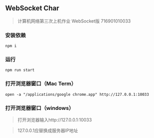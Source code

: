 ## WebSocket Char 
> 计算机网络第三次上机作业 WebSocket版 716901010033
### 安装依赖
```
npm i
```

### 运行
```
npm run start
```
### 打开浏览器窗口（Mac Term）
```
open -a "/applications/google chrome.app" http://127.0.0.1:10033
```
### 打开浏览器窗口（windows）
> 打开浏览器输入http://127.0.0.1:10033


> 127.0.0.1应替换成服务器IP地址
